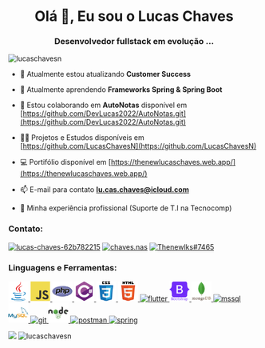 <h1 align="center">Olá 👋, Eu sou o Lucas Chaves</h1>
<h3 align="center">Desenvolvedor fullstack em evolução ...</h3>

<p align="left"> <img src="https://komarev.com/ghpvc/?username=lucaschavesn&label=Profile%20views&color=0e75b6&style=flat" alt="lucaschavesn" /> </p>

- 🔭 Atualmente estou atualizando **Customer Success**

- 🌱 Atualmente aprendendo **Frameworks Spring & Spring Boot**

- 👯 Estou colaborando em **AutoNotas** disponível em [https://github.com/DevLucas2022/AutoNotas.git](https://github.com/DevLucas2022/AutoNotas.git)

- 👨‍💻 Projetos e Estudos disponíveis em [https://github.com/LucasChavesN](https://github.com/LucasChavesN)

- 💻 Portifólio disponível em [https://thenewlucaschaves.web.app/](https://thenewlucaschaves.web.app/)

- 📫 E-mail para contato **lu.cas.chaves@icloud.com**

- 📄 Minha experiência profissional (Suporte de T.I na Tecnocomp)

<h3 align="left">Contato:</h3>
<p align="left">
<a href="https://linkedin.com/in/lucas-chaves-62b782215" target="blank"><img align="center" src="https://raw.githubusercontent.com/rahuldkjain/github-profile-readme-generator/master/src/images/icons/Social/linked-in-alt.svg" alt="lucas-chaves-62b782215" height="30" width="40" /></a>
<a href="https://instagram.com/chaves.nas" target="blank"><img align="center" src="https://raw.githubusercontent.com/rahuldkjain/github-profile-readme-generator/master/src/images/icons/Social/instagram.svg" alt="chaves.nas" height="30" width="40" /></a>
<a href="https://discord.gg/Thenewlks#7465" target="blank"><img align="center" src="https://raw.githubusercontent.com/rahuldkjain/github-profile-readme-generator/master/src/images/icons/Social/discord.svg" alt="Thenewlks#7465" height="30" width="40" /></a>
</p>

<h3 align="left">Linguagens e Ferramentas:</h3>
<p align="left"> <a href="https://getbootstrap.com" target="_blank" rel="noreferrer"> 

<img src="https://raw.githubusercontent.com/devicons/devicon/master/icons/java/java-original.svg" alt="java" width="40" height="40"/> </a> <a href="https://developer.mozilla.org/en-US/docs/Web/JavaScript" target="_blank" rel="noreferrer"> 
<img src="https://raw.githubusercontent.com/devicons/devicon/master/icons/javascript/javascript-original.svg" alt="javascript" width="40" height="40"/> </a> <a href="https://www.mongodb.com/" target="_blank" rel="noreferrer"> 
<img src="https://raw.githubusercontent.com/devicons/devicon/master/icons/php/php-original.svg" alt="php" width="40" height="40"/> </a> <a href="https://postman.com" target="_blank" rel="noreferrer"> 
<img src="https://raw.githubusercontent.com/devicons/devicon/master/icons/csharp/csharp-original.svg" alt="csharp" width="40" height="40"/> </a> <a href="https://www.w3schools.com/css/" target="_blank" rel="noreferrer"> 
<img src="https://raw.githubusercontent.com/devicons/devicon/master/icons/css3/css3-original-wordmark.svg" alt="css3" width="40" height="40"/> </a> <a href="https://firebase.google.com/" target="_blank" rel="noreferrer"> 
<img src="https://raw.githubusercontent.com/devicons/devicon/master/icons/html5/html5-original-wordmark.svg" alt="html5" width="40" height="40"/> </a> <a href="https://www.java.com" target="_blank" rel="noreferrer"> 
<img src="https://www.vectorlogo.zone/logos/flutterio/flutterio-icon.svg" alt="flutter" width="40" height="40"/> </a> <a href="https://git-scm.com/" target="_blank" rel="noreferrer"> 
<img src="https://raw.githubusercontent.com/devicons/devicon/master/icons/bootstrap/bootstrap-plain-wordmark.svg" alt="bootstrap" width="40" height="40"/> </a> <a href="https://www.w3schools.com/cs/" target="_blank" rel="noreferrer"> 
<img src="https://raw.githubusercontent.com/devicons/devicon/master/icons/mongodb/mongodb-original-wordmark.svg" alt="mongodb" width="40" height="40"/> </a> <a href="https://www.microsoft.com/en-us/sql-server" target="_blank" rel="noreferrer"> 
<img src="https://www.svgrepo.com/show/303229/microsoft-sql-server-logo.svg" alt="mssql" width="40" height="40"/> </a> <a href="https://www.mysql.com/" target="_blank" rel="noreferrer"> 
<img src="https://raw.githubusercontent.com/devicons/devicon/master/icons/mysql/mysql-original-wordmark.svg" alt="mysql" width="40" height="40"/> </a> <a href="https://nodejs.org" target="_blank" rel="noreferrer"> 
<img src="https://www.vectorlogo.zone/logos/git-scm/git-scm-icon.svg" alt="git" width="40" height="40"/> </a> <a href="https://www.w3.org/html/" target="_blank" rel="noreferrer"> 
<img src="https://raw.githubusercontent.com/devicons/devicon/master/icons/nodejs/nodejs-original-wordmark.svg" alt="nodejs" width="40" height="40"/> </a> <a href="https://www.php.net" target="_blank" rel="noreferrer"> 
<img src="https://www.vectorlogo.zone/logos/getpostman/getpostman-icon.svg" alt="postman" width="40" height="40"/> </a> <a href="https://www.python.org" target="_blank" rel="noreferrer"> 
<img src="https://www.vectorlogo.zone/logos/springio/springio-icon.svg" alt="spring" width="40" height="40"/></a> </p>

<p><img align="left" src="https://github-readme-stats.vercel.app/api/top-langs/?username=LucasChavesN&show_icons=true&theme=holi&layout=compact"/></p>

<p>&nbsp;<img align="center" src="https://github-readme-stats.vercel.app/api?username=lucaschavesn&show_icons=true&locale=en&theme=holi&rank_icon=github" alt="lucaschavesn"></p>
